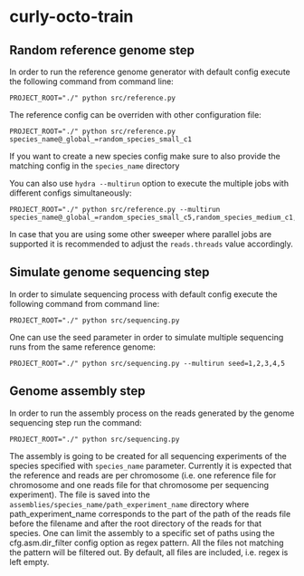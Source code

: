 # curly-octo-train

## Random reference genome step
In order to run the reference genome generator with default config execute the following command from command line:

```
PROJECT_ROOT="./" python src/reference.py 
```
The reference config can be overriden with other configuration file:
```
PROJECT_ROOT="./" python src/reference.py species_name@_global_=random_species_small_c1
```
If you want to create a new species config make sure to also provide the matching config in the `species_name` directory

You can also use `hydra --multirun` option to execute the multiple jobs with different configs simultaneously:
```
PROJECT_ROOT="./" python src/reference.py --multirun species_name@_global_=random_species_small_c5,random_species_medium_c1,random_species_medium_c5
```
In case that you are using some other sweeper where parallel jobs are supported it is recommended to adjust the `reads.threads` value accordingly.

## Simulate genome sequencing step

In order to simulate sequencing process with default config execute the following command from command line:

```
PROJECT_ROOT="./" python src/sequencing.py 
```
One can use the seed parameter in order to simulate multiple sequencing runs from the same reference genome:
```
PROJECT_ROOT="./" python src/sequencing.py --multirun seed=1,2,3,4,5 
```

## Genome assembly step
In order to run the assembly process on the reads generated by the genome sequencing step run the command:
```
PROJECT_ROOT="./" python src/sequencing.py 
```
The assembly is going to be created for all sequencing experiments of the species specified with `species_name` parameter. Currently it is expected that the reference and reads are per chromosome (i.e. one reference file for
chromosome and one reads file for that chromosome per sequencing experiment). The file is saved into the `assemblies/species_name/path_experiment_name` directory where path_experiment_name corresponds to the part of
the path of the reads file before the filename and after the root directory of the reads for that species.
One can limit the assembly to a specific set of paths using the cfg.asm.dir_filter config option as regex pattern.
All the files not matching the pattern will be filtered out. By default, all files are included, i.e. regex is left empty.